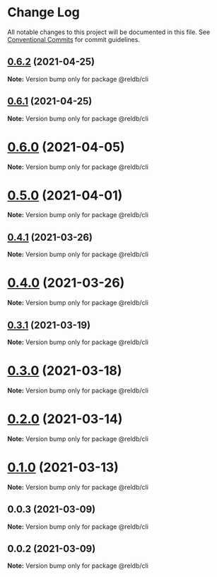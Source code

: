 # Change Log

All notable changes to this project will be documented in this file.
See [Conventional Commits](https://conventionalcommits.org) for commit guidelines.

## [0.6.2](https://github.com/runrel/rel/compare/@reldb/cli@0.6.1...@reldb/cli@0.6.2) (2021-04-25)

**Note:** Version bump only for package @reldb/cli





## [0.6.1](https://github.com/runrel/rel/compare/@reldb/cli@0.6.0...@reldb/cli@0.6.1) (2021-04-25)

**Note:** Version bump only for package @reldb/cli





# [0.6.0](https://github.com/runrel/rel/compare/@reldb/cli@0.5.0...@reldb/cli@0.6.0) (2021-04-05)

**Note:** Version bump only for package @reldb/cli





# [0.5.0](https://github.com/runrel/rel/compare/@reldb/cli@0.4.1...@reldb/cli@0.5.0) (2021-04-01)

**Note:** Version bump only for package @reldb/cli





## [0.4.1](https://github.com/runrel/rel/compare/@reldb/cli@0.3.1...@reldb/cli@0.4.1) (2021-03-26)

**Note:** Version bump only for package @reldb/cli





# [0.4.0](https://github.com/runrel/rel/compare/@reldb/cli@0.3.1...@reldb/cli@0.4.0) (2021-03-26)

**Note:** Version bump only for package @reldb/cli





## [0.3.1](https://github.com/runrel/rel/compare/@reldb/cli@0.3.0...@reldb/cli@0.3.1) (2021-03-19)

**Note:** Version bump only for package @reldb/cli





# [0.3.0](https://github.com/runrel/rel/compare/@reldb/cli@0.2.0...@reldb/cli@0.3.0) (2021-03-18)

**Note:** Version bump only for package @reldb/cli





# [0.2.0](https://github.com/runrel/rel/compare/@reldb/cli@0.1.0...@reldb/cli@0.2.0) (2021-03-14)

**Note:** Version bump only for package @reldb/cli





# [0.1.0](https://github.com/runrel/rel/compare/@reldb/cli@0.0.3...@reldb/cli@0.1.0) (2021-03-13)

**Note:** Version bump only for package @reldb/cli





## 0.0.3 (2021-03-09)

**Note:** Version bump only for package @reldb/cli





## 0.0.2 (2021-03-09)

**Note:** Version bump only for package @reldb/cli
